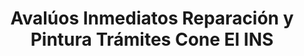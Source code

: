 ---
title: "Avalúos Inmediatos Reparación y Pintura Trámites Cone El INS"
url: /san-jose/avaluos-inmediatos-reparacion-y-pintura-tramites-cone-el-ins/
shop: reparación de automóviles
---